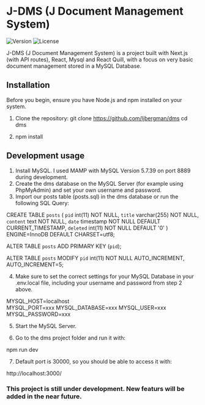 # J-DMS (J Document Management System)

![Version](https://img.shields.io/badge/version-1.0.1-brightgreen)
![License](https://img.shields.io/badge/license-Private-blue)

J-DMS (J Document Management System) is a project built with Next.js (with API routes), React, Mysql and React Quill, with a focus on very basic document management stored in a MySQL Database.

## Installation

Before you begin, ensure you have Node.js and npm installed on your system.

1. Clone the repository:
   git clone https://github.com/ljbergman/dms
   cd dms

2. npm install

## Development usage

1. Install MySQL. I used MAMP with MySQL Version 5.7.39 on port 8889 during development.
2. Create the dms database on the MySQL Server (for example using PhpMyAdmin) and set your own username and password.
3. Import our posts table (posts.sql) in the dms database or run the following SQL Query:

CREATE TABLE `posts` (
  `pid` int(11) NOT NULL,
  `title` varchar(255) NOT NULL,
  `content` text NOT NULL,
  `date` timestamp NOT NULL DEFAULT CURRENT_TIMESTAMP,
  `deleted` int(11) NOT NULL DEFAULT '0'
) ENGINE=InnoDB DEFAULT CHARSET=utf8;

ALTER TABLE `posts`
  ADD PRIMARY KEY (`pid`);

ALTER TABLE `posts`
  MODIFY `pid` int(11) NOT NULL AUTO_INCREMENT, AUTO_INCREMENT=5;
  
4. Make sure to set the correct settings for your MySQL Database in your .env.local file, including your username and password from step 2 above.

MYSQL_HOST=localhost   
MYSQL_PORT=xxx
MYSQL_DATABASE=xxx
MYSQL_USER=xxx  
MYSQL_PASSWORD=xxx

5. Start the MySQL Server.

6. Go to the dms project folder and run it with: 

npm run dev

7. Default port is 30000, so you should be able to access it with:

http://localhost:3000/

### This project is still under development. New featurs will be added in the near future.


